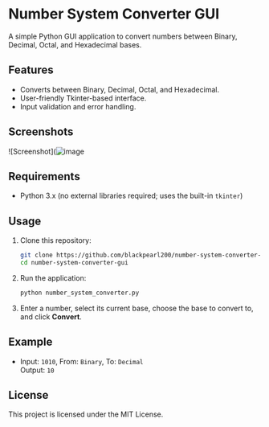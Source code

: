 # Number System Converter GUI

A simple Python GUI application to convert numbers between Binary, Decimal, Octal, and Hexadecimal bases.

## Features

- Converts between Binary, Decimal, Octal, and Hexadecimal.
- User-friendly Tkinter-based interface.
- Input validation and error handling.

## Screenshots

![Screenshot](![image](https://github.com/user-attachments/assets/63a5b4cb-1d2b-4cbb-b380-c70f3c16f7b9)


## Requirements

- Python 3.x (no external libraries required; uses the built-in `tkinter`)

## Usage

1. Clone this repository:

    ```sh
    git clone https://github.com/blackpearl200/number-system-converter-gui.git
    cd number-system-converter-gui
    ```

2. Run the application:

    ```sh
    python number_system_converter.py
    ```

3. Enter a number, select its current base, choose the base to convert to, and click **Convert**.

## Example

- Input: `1010`, From: `Binary`, To: `Decimal`  
  Output: `10`

## License

This project is licensed under the MIT License.
